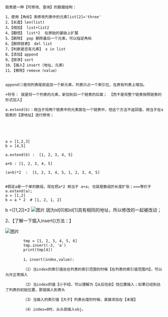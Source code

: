     链表是一种【可修改、查询】的数据结构：
    
    1、使用【角标】来修改列表中的元素list[2]='three'
    2、【长度】len(list)
    3、【相加】 list+list2
    4、【翻倍】 list*2  在原始的基础上扩展
    5、【删除】 pop 删除最后一个元素，可以指定角标
    6、【删除链表】 del list
    7、【判断是否有元素】 x in list
    8、【添加】append
    9、【排序】sort
    10、【插入】insert（地址，元素）
    11、【移除】remove（value）


    append()是向列表尾部追加一个新元素，列表只占一个索引位，在原有列表上增加。
    
    +符号： 就是将一个列表的元素，新加到后一个链表的后面； 【而不是将整个链表按照链表的形式加入】
    
    a.extend(b)：相当于将两个链表中的元素放在一个链表中，但这个方法不返回值，相当于在a链表的【源地址】进行修改；
    
    
    
    
    
    a = [1,2,3]
    b = [4,5]
    
    a.extend(b) :  [1, 2, 3, 4, 5]
    
    a+b : [1, 2, 3, 4, 5]
    
    (a+b)*2  :  [1, 2, 3, 4, 5, 1, 2, 3, 4, 5]
    
    
    #假定a是一个单的数组，现在把a*2 相当于 a+a; 也就是数组的长度扩张；===等价于a.extend(a);
    a = [1,2]
    b = a * 2  # [1, 2, 1, 2]

b =[[1,2]]*2
![图片](https://user-images.githubusercontent.com/38878365/195039141-cd433a2b-89d6-46bf-837e-ab68c299eaa8.png)
    因为id[0]和id[1]具有相同的地址，所以修改的一起被改动；



2、【了解一下插入insert()方法：】

![图片](https://user-images.githubusercontent.com/38878365/195073285-3bd81e1f-575d-4da6-9259-cbd489176096.png)

            tmp = [1, 2, 3, 4, 5, 6]
            tmp.insert(-3, 'a')
            print(tmp[4])
            
            1、insert(index,value):
            
            （1）当index的索引值处在列表的索引范围的时候【在列表的索引值范围内】，可以允许正常插入
            
            （2）当index的值【小于0】，可以理解为【从后往前】找位置插入；如果已经到达了列表的初始位置，那就插入到表头
            
            （3）当插入的索引值【大于】列表长度的时候，直接添加在【末尾】
            
            （4）index=0时，从头部插入obj。
            
           

        
        



